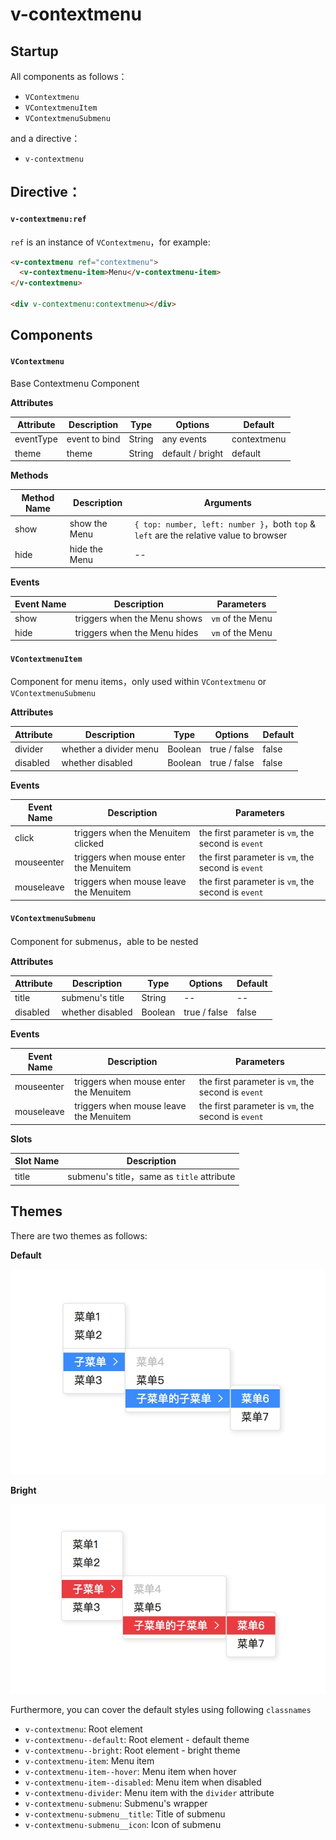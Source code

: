 # v-contextmenu

## Startup

All components as follows：

- `VContextmenu`
- `VContextmenuItem`
- `VContextmenuSubmenu`

and a directive：

- `v-contextmenu`

## Directive：

#### `v-contextmenu:ref`

`ref` is an instance of `VContextmenu`，for example:

```html
<v-contextmenu ref="contextmenu">
  <v-contextmenu-item>Menu</v-contextmenu-item>
</v-contextmenu>

<div v-contextmenu:contextmenu></div>
```

## Components

#### `VContextmenu`

Base Contextmenu Component

**Attributes**

| Attribute  | Description   | Type   | Options    | Default       |
| ---------- | ------------- | ------ | ---------- | ------------- |
| eventType  | event to bind | String | any events | contextmenu   |
| theme      | theme         | String | default / bright | default |

**Methods**

| Method Name | Description   | Arguments     |
| ----------- | ------------- | ------------- |
| show        | show the Menu | `{ top: number, left: number }`，both `top` & `left` are the relative value to browser |
| hide        | hide the Menu | -- |

**Events**

| Event Name  | Description                  | Parameters       |
| ----------- | ---------------------------- | ---------------- |
| show        | triggers when the Menu shows | `vm` of the Menu |
| hide        | triggers when the Menu hides | `vm` of the Menu |

#### `VContextmenuItem`

Component for menu items，only used within `VContextmenu` or `VContextmenuSubmenu`

**Attributes**

| Attribute  | Description            | Type    | Options      | Default |
| ---------- | ---------------------- | ------- | ------------ | ------- |
| divider    | whether a divider menu | Boolean | true / false | false   |
| disabled   | whether disabled       | Boolean | true / false | false   |

**Events**

| Event Name | Description        | Parameters     |
| ---------- | ------------------ | -------------- |
| click      | triggers when the Menuitem clicked  | the first parameter is `vm`, the second is `event` |
| mouseenter | triggers when mouse enter the Menuitem | the first parameter is `vm`, the second is `event` |
| mouseleave | triggers when mouse leave the Menuitem | the first parameter is `vm`, the second is `event` |

#### `VContextmenuSubmenu`

Component for submenus，able to be nested

**Attributes**

| Attribute | Description      | Type    | Options | Default |
| --------- | ---------------- | ------- | ------- | ------- |
| title     | submenu's title  | String  | --      | --      |
| disabled  | whether disabled | Boolean | true / false | false |

**Events**

| Event Name | Description        | Parameters     |
| ---------- | ------------------ | -------------- |
| mouseenter | triggers when mouse enter the Menuitem | the first parameter is `vm`, the second is `event` |
| mouseleave | triggers when mouse leave the Menuitem | the first parameter is `vm`, the second is `event` |

**Slots**

| Slot Name | Description                                |
| --------- | ------------------------------------------ |
| title     | submenu's title，same as `title` attribute |

## Themes

There are two themes as follows:

**Default**

![default](./images/default.jpg)

**Bright**

![bright](./images/bright.jpg)

Furthermore, you can cover the default styles using following `classnames`

- `v-contextmenu`: Root element
- `v-contextmenu--default`: Root element - default theme
- `v-contextmenu--bright`: Root element - bright theme
- `v-contextmenu-item`: Menu item
- `v-contextmenu-item--hover`: Menu item when hover
- `v-contextmenu-item--disabled`: Menu item when disabled
- `v-contextmenu-divider`: Menu item with the `divider` attribute
- `v-contextmenu-submenu`: Submenu's wrapper
- `v-contextmenu-submenu__title`: Title of submenu
- `v-contextmenu-submenu__icon`: Icon of submenu
